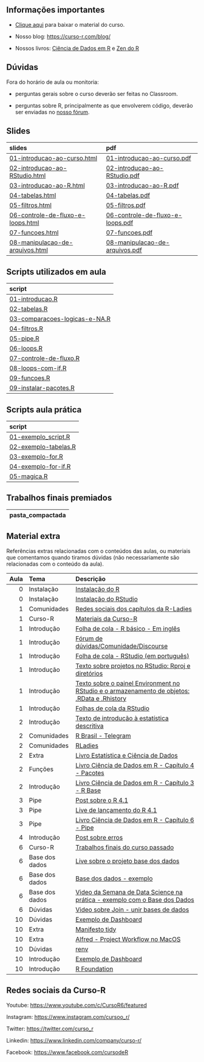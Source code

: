 
<!-- README.md is generated from README.Rmd. Please edit that file -->

## Informações importantes

-   [Clique
    aqui](https://github.com/curso-r/main-intro-programacao/raw/master/material_do_curso.zip)
    para baixar o material do curso.

-   Nosso blog: <https://curso-r.com/blog/>

-   Nossos livros: [Ciência de Dados em R](https://livro.curso-r.com/) e
    [Zen do R](https://curso-r.github.io/zen-do-r/)

## Dúvidas

Fora do horário de aula ou monitoria:

-   perguntas gerais sobre o curso deverão ser feitas no Classroom.

-   perguntas sobre R, principalmente as que envolverem código, deverão
    ser enviadas no [nosso fórum](https://discourse.curso-r.com/).

## Slides

| slides                                                                                                                         | pdf                                                                                                                          |
|:-------------------------------------------------------------------------------------------------------------------------------|:-----------------------------------------------------------------------------------------------------------------------------|
| [01-introducao-ao-curso.html](https://curso-r.github.io/main-intro-programacao/slides/01-introducao-ao-curso.html)             | [01-introducao-ao-curso.pdf](https://curso-r.github.io/main-intro-programacao/slides/01-introducao-ao-curso.pdf)             |
| [02-introducao-ao-RStudio.html](https://curso-r.github.io/main-intro-programacao/slides/02-introducao-ao-RStudio.html)         | [02-introducao-ao-RStudio.pdf](https://curso-r.github.io/main-intro-programacao/slides/02-introducao-ao-RStudio.pdf)         |
| [03-introducao-ao-R.html](https://curso-r.github.io/main-intro-programacao/slides/03-introducao-ao-R.html)                     | [03-introducao-ao-R.pdf](https://curso-r.github.io/main-intro-programacao/slides/03-introducao-ao-R.pdf)                     |
| [04-tabelas.html](https://curso-r.github.io/main-intro-programacao/slides/04-tabelas.html)                                     | [04-tabelas.pdf](https://curso-r.github.io/main-intro-programacao/slides/04-tabelas.pdf)                                     |
| [05-filtros.html](https://curso-r.github.io/main-intro-programacao/slides/05-filtros.html)                                     | [05-filtros.pdf](https://curso-r.github.io/main-intro-programacao/slides/05-filtros.pdf)                                     |
| [06-controle-de-fluxo-e-loops.html](https://curso-r.github.io/main-intro-programacao/slides/06-controle-de-fluxo-e-loops.html) | [06-controle-de-fluxo-e-loops.pdf](https://curso-r.github.io/main-intro-programacao/slides/06-controle-de-fluxo-e-loops.pdf) |
| [07-funcoes.html](https://curso-r.github.io/main-intro-programacao/slides/07-funcoes.html)                                     | [07-funcoes.pdf](https://curso-r.github.io/main-intro-programacao/slides/07-funcoes.pdf)                                     |
| [08-manipulacao-de-arquivos.html](https://curso-r.github.io/main-intro-programacao/slides/08-manipulacao-de-arquivos.html)     | [08-manipulacao-de-arquivos.pdf](https://curso-r.github.io/main-intro-programacao/slides/08-manipulacao-de-arquivos.pdf)     |

## Scripts utilizados em aula

| script                                                                                                                                                   |
|:---------------------------------------------------------------------------------------------------------------------------------------------------------|
| [01-introducao.R](https://raw.githubusercontent.com/curso-r/202205-intro-programacao/main/exemplos_de_aula//01-introducao.R)                             |
| [02-tabelas.R](https://raw.githubusercontent.com/curso-r/202205-intro-programacao/main/exemplos_de_aula//02-tabelas.R)                                   |
| [03-comparacoes-logicas-e-NA.R](https://raw.githubusercontent.com/curso-r/202205-intro-programacao/main/exemplos_de_aula//03-comparacoes-logicas-e-NA.R) |
| [04-filtros.R](https://raw.githubusercontent.com/curso-r/202205-intro-programacao/main/exemplos_de_aula//04-filtros.R)                                   |
| [05-pipe.R](https://raw.githubusercontent.com/curso-r/202205-intro-programacao/main/exemplos_de_aula//05-pipe.R)                                         |
| [06-loops.R](https://raw.githubusercontent.com/curso-r/202205-intro-programacao/main/exemplos_de_aula//06-loops.R)                                       |
| [07-controle-de-fluxo.R](https://raw.githubusercontent.com/curso-r/202205-intro-programacao/main/exemplos_de_aula//07-controle-de-fluxo.R)               |
| [08-loops-com-if.R](https://raw.githubusercontent.com/curso-r/202205-intro-programacao/main/exemplos_de_aula//08-loops-com-if.R)                         |
| [09-funcoes.R](https://raw.githubusercontent.com/curso-r/202205-intro-programacao/main/exemplos_de_aula//09-funcoes.R)                                   |
| [09-instalar-pacotes.R](https://raw.githubusercontent.com/curso-r/202205-intro-programacao/main/exemplos_de_aula//09-instalar-pacotes.R)                 |

## Scripts aula prática

| script                                                                                                                             |
|:-----------------------------------------------------------------------------------------------------------------------------------|
| [01-exemplo\_script.R](https://raw.githubusercontent.com/curso-r/202205-intro-programacao/main/aula_pratica//01-exemplo_script.R)  |
| [02-exemplo-tabelas.R](https://raw.githubusercontent.com/curso-r/202205-intro-programacao/main/aula_pratica//02-exemplo-tabelas.R) |
| [03-exemplo-for.R](https://raw.githubusercontent.com/curso-r/202205-intro-programacao/main/aula_pratica//03-exemplo-for.R)         |
| [04-exemplo-for-if.R](https://raw.githubusercontent.com/curso-r/202205-intro-programacao/main/aula_pratica//04-exemplo-for-if.R)   |
| [05-magica.R](https://raw.githubusercontent.com/curso-r/202205-intro-programacao/main/aula_pratica//05-magica.R)                   |

## Trabalhos finais premiados

| pasta\_compactada |
|:------------------|

## Material extra

Referências extras relacionadas com o conteúdos das aulas, ou materiais
que comentamos quando tiramos dúvidas (não necessariamente são
relacionadas com o conteúdo da aula).

| Aula | Tema           | Descrição                                                                                                                                                 |
|-----:|:---------------|:----------------------------------------------------------------------------------------------------------------------------------------------------------|
|    0 | Instalação     | [Instalação do R](https://livro.curso-r.com/1-1-instalacao-do-r.html)                                                                                     |
|    0 | Instalação     | [Instalação do RStudio](https://livro.curso-r.com/1-2-instalacao-do-rstudio.html)                                                                         |
|    1 | Comunidades    | [Redes sociais dos capítulos da R-Ladies](https://github.com/R-Ladies-Sao-Paulo/RLadies-Brasil/blob/master/README.md)                                     |
|    1 | Curso-R        | [Materiais da Curso-R](https://curso-r.com/material/)                                                                                                     |
|    1 | Introdução     | [Folha de cola - R básico - Em inglês](http://github.com/rstudio/cheatsheets/raw/master/base-r.pdf)                                                       |
|    1 | Introdução     | [Fórum de dúvidas/Comunidade/Discourse](https://discourse.curso-r.com/)                                                                                   |
|    1 | Introdução     | [Folha de cola - RStudio (em português)](https://github.com/rstudio/cheatsheets/raw/master/translations/portuguese/rstudio-IDE-cheatsheet-portuguese.pdf) |
|    1 | Introdução     | [Texto sobre projetos no RStudio: Rproj e diretórios](https://curso-r.github.io/zen-do-r/rproj-dir.html)                                                  |
|    1 | Introdução     | [Texto sobre o painel Environment no RStudio e o armazenamento de objetos: .RData e .Rhistory](https://curso-r.github.io/zen-do-r/rdata-rhistory.html)    |
|    1 | Introdução     | [Folhas de cola da RStudio](https://www.rstudio.com/resources/cheatsheets/)                                                                               |
|    2 | Introdução     | [Texto de introdução à estatística descritiva](https://escoladedados.org/tutoriais/analise-com-estatistica-descritiva-para-leigos/)                       |
|    2 | Comunidades    | [R Brasil - Telegram](https://t.me/rbrasiloficial)                                                                                                        |
|    2 | Comunidades    | [RLadies](https://github.com/R-Ladies-Sao-Paulo/RLadies-Brasil)                                                                                           |
|    2 | Extra          | [Livro Estatística e Ciência de Dados](https://www.ime.usp.br/~jmsinger/MAE0217/cdados2021out12.pdf)                                                      |
|    2 | Funções        | [Livro Ciência de Dados em R - Capítulo 4 - Pacotes](https://livro.curso-r.com/4-pacotes.html)                                                            |
|    2 | Introdução     | [Livro Ciência de Dados em R - Capítulo 3 - R Base](https://livro.curso-r.com/3-r-base.html)                                                              |
|    3 | Pipe           | [Post sobre o R 4.1](https://blog.curso-r.com/posts/2021-05-06-o-novo-pipe-esta-chegando/)                                                                |
|    3 | Pipe           | [Live de lançamento do R 4.1](https://www.youtube.com/watch?v=RPSLFU_5OGk&t=3225s)                                                                        |
|    3 | Pipe           | [Livro Ciência de Dados em R - Capítulo 6 - Pipe](https://livro.curso-r.com/6-pipe.html)                                                                  |
|    4 | Introdução     | [Post sobre erros](https://blog.curso-r.com/posts/2021-03-29-desvendando-erros/)                                                                          |
|    6 | Curso-R        | [Trabalhos finais do curso passado](https://curso-r.github.io/202102-intro-programacao/)                                                                  |
|    6 | Base dos dados | [Live sobre o projeto base dos dados](https://www.youtube.com/watch?v=8D4jK-YCxLU&t=3733s)                                                                |
|    6 | Base dos dados | [Base dos dados - exemplo](https://basedosdados.org/dataset/br-ana-atlas-esgotos/resource/3bcdcfe4-57e5-4860-b522-5f3f3f1cfcda)                           |
|    6 | Base dos dados | [Video da Semana de Data Science na prática - exemplo com o Base dos Dados](https://youtu.be/eEAd0PPqizE?t=7569)                                          |
|    6 | Dúvidas        | [Video sobre Join - unir bases de dados](https://www.youtube.com/watch?v=xnUo25VRH70&t=2s)                                                                |
|   10 | Dúvidas        | [Exemplo de Dashboard](http://estatisticas.forumseguranca.org.br/)                                                                                        |
|   10 | Extra          | [Manifesto tidy](https://cran.r-project.org/web/packages/tidyverse/vignettes/manifesto.html)                                                              |
|   10 | Extra          | [Alfred - Project Workflow no MacOS](https://www.youtube.com/watch?v=boKFxBniUH0)                                                                         |
|   10 | Dúvidas        | [renv](https://rstudio.github.io/renv/articles/renv.html)                                                                                                 |
|   10 | Introdução     | [Exemplo de Dashboard](https://coronavirus.jhu.edu/map.html)                                                                                              |
|   10 | Introdução     | [R Foundation](https://www.r-project.org/foundation/)                                                                                                     |

## Redes sociais da Curso-R

Youtube: <https://www.youtube.com/c/CursoR6/featured>

Instagram: <https://www.instagram.com/cursoo_r/>

Twitter: <https://twitter.com/curso_r>

Linkedin: <https://www.linkedin.com/company/curso-r/>

Facebook: <https://www.facebook.com/cursodeR>
